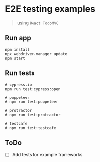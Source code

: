 # E2E testing examples
> using `React TodoMVC`

## Run app

```shell
npm install
npx webdriver-manager update
npm start
```

## Run tests

```shell
# cypress.io
npm run test:cypress:open

# puppeteer
# npm run test:puppeteer

# protractor
# npm run test:protractor

# testcafe
# npm run test:testcafe
```

## ToDo

- [ ] Add tests for example frameworks